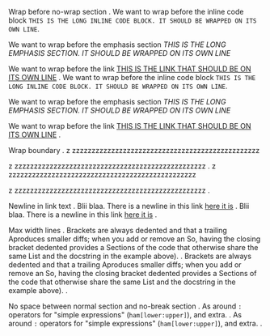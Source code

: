 Wrap before no-wrap section
.
We want to wrap before the inline code block `THIS IS THE LONG INLINE CODE BLOCK. IT SHOULD BE WRAPPED ON ITS OWN LINE`.

We want to wrap before the emphasis section _THIS IS THE LONG EMPHASIS SECTION. IT SHOULD BE WRAPPED ON ITS OWN LINE_

We want to wrap before the link [THIS IS THE LINK THAT SHOULD BE ON ITS OWN LINE](https://www.python.org/)
.
We want to wrap before the inline code block
`THIS IS THE LONG INLINE CODE BLOCK. IT SHOULD BE WRAPPED ON ITS OWN LINE`.

We want to wrap before the emphasis section
_THIS IS THE LONG EMPHASIS SECTION. IT SHOULD BE WRAPPED ON ITS OWN LINE_

We want to wrap before the link
[THIS IS THE LINK THAT SHOULD BE ON ITS OWN LINE](https://www.python.org/)
.


Wrap boundary
.
z zzzzzzzzzzzzzzzzzzzzzzzzzzzzzzzzzzzzzzzzzzzzzzzz

z zzzzzzzzzzzzzzzzzzzzzzzzzzzzzzzzzzzzzzzzzzzzzzzzz
.
z zzzzzzzzzzzzzzzzzzzzzzzzzzzzzzzzzzzzzzzzzzzzzzzz

z
zzzzzzzzzzzzzzzzzzzzzzzzzzzzzzzzzzzzzzzzzzzzzzzzz
.


Newline in link text
.
Blii blaa. There is a newline in this link [here
it is](https://github.com/executablebooks/)
.
Blii blaa. There is a newline in this link
[here it is](https://github.com/executablebooks/)
.


Max width lines
.
Brackets are always dedented and that a trailing
Aproduces smaller diffs; when you add or remove an
So, having the closing bracket dedented provides a
Sections of the code that otherwise share the same
List and the docstring in the example above).
.
Brackets are always dedented and that a trailing
Aproduces smaller diffs; when you add or remove an
So, having the closing bracket dedented provides a
Sections of the code that otherwise share the same
List and the docstring in the example above).
.


No space between normal section and no-break section
.
As around `:` operators for "simple expressions"
(`ham[lower:upper]`), and extra.
.
As around `:` operators for "simple expressions"
(`ham[lower:upper]`), and extra.
.
